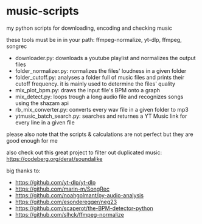 
# music-scripts
my python scripts for downloading, encoding and checking music

these tools must be in in your path: ffmpeg-normalize, yt-dlp, ffmpeg, songrec

- downloader.py: downloads a youtube playlist and normalizes the output files
- folder_normalizer.py: normalizes the files' loudness in a given folder
- folder_cutoff.py: analyses a folder full of music files and prints their cutoff frequency. it is mainly used to determine the files' quality
- mix_plot_bpm.py: draws the input file's BPM onto a graph
- mix_detect.py: loops trough a long audio file and recognizes songs using the shazam api 
- rb_mix_converter.py: converts every wav file in a given folder to mp3
- ytmusic_batch_search.py: searches and returnes a YT Music link for every line in a given file

please also note that the scripts & calculations are not perfect but they are good enough for me

also check out this great project to filter out duplicated music: https://codeberg.org/derat/soundalike

big thanks to:
- https://github.com/yt-dlp/yt-dlp
- https://github.com/marin-m/SongRec
- https://github.com/noahgolmant/py-audio-analysis 
- https://github.com/esonderegger/neg23 
- https://github.com/scaperot/the-BPM-detector-python 
- https://github.com/slhck/ffmpeg-normalize
